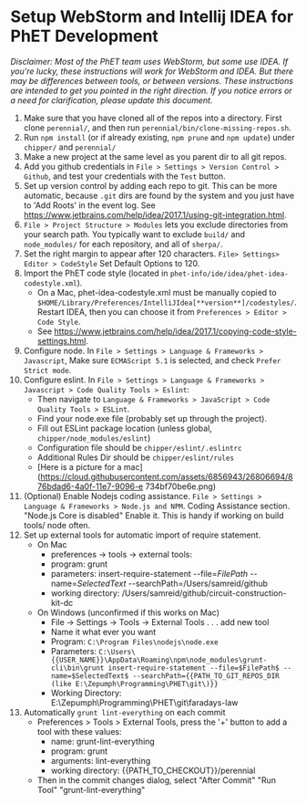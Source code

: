 
# Setup WebStorm and Intellij IDEA for PhET Development

*Disclaimer: Most of the PhET team uses WebStorm, but some use IDEA. If you're lucky, these instructions will work for WebStorm and IDEA. But there may be differences between tools, or between versions. These instructions are intended to get you pointed in the right direction.  If you notice errors or a need for clarification, please update this document.*

1. Make sure that you have cloned all of the repos into a directory. First clone `perennial/`, and then run
`perennial/bin/clone-missing-repos.sh`.                                                             
2. Run `npm install` (or if already existing, `npm prune` and `npm update`) under `chipper/` and `perennial/`
3. Make a new project at the same level as you parent dir to all git repos.
4. Add you github credentials in `File > Settings > Version Control > Github`, and test your credentials with the `Test` 
    button.
5. Set up version control by adding each repo to git. This can be more automatic, because `.git` dirs are found by the system
    and you just have to 'Add Roots' in the event log. See https://www.jetbrains.com/help/idea/2017.1/using-git-integration.html.
6. `File > Project Structure > Modules` lets you exclude directories from your search path. You typically want to exclude 
`build/` and `node_modules/` for each repository, and all of `sherpa/`.
7. Set the right margin to appear after 120 characters. `File> Settings> Editor > CodeStyle` Set Default Options to 120.
8. Import the PhET code style (located in `phet-info/ide/idea/phet-idea-codestyle.xml`). 
    * On a Mac, phet-idea-codestyle.xml must be manually copied to `$HOME/Library/Preferences/IntelliJIdea[**version**]/codestyles/`. 
    Restart IDEA, then you can choose it from `Preferences > Editor > Code Style`.
    * See https://www.jetbrains.com/help/idea/2017.1/copying-code-style-settings.html.
9. Configure node. In `File > Settings > Language & Frameworks > Javascript`, Make sure `ECMAScript 5.1` is selected, and
    check `Prefer Strict mode`.
10. Configure eslint. In `File > Settings > Language & Frameworks > Javascript > Code Quality Tools > Eslint`:
    * Then navigate to `Language & Frameworks > JavaScript > Code Quality Tools > ESLint`. 
    * Find your node.exe file (probably set up through the project).
    * Fill out ESLint package location (unless global, `chipper/node_modules/eslint`)
    * Configuration file should be `chipper/eslint/.eslintrc ` 
    * Additional Rules Dir should be `chipper/eslint/rules`
    * [Here is a picture for a mac](https://cloud.githubusercontent.com/assets/6856943/26806694/876bdad6-4a0f-11e7-9096-e   734bf70be6e.png)
11. (Optional) Enable Nodejs coding assistance. `File > Settings > Language & Frameworks > Node.js and NPM`. Coding Assistance section. "Node.js Core is disabled" Enable it. This is handy if working on build tools/ node often.
12. Set up external tools for automatic import of require statement.
    * On Mac
        * preferences -> tools -> external tools:
        * program: grunt
        * parameters: insert-require-statement --file=$FilePath$ --name=$SelectedText$ --searchPath=/Users/samreid/github
        * working directory: /Users/samreid/github/circuit-construction-kit-dc
    * On Windows (unconfirmed if this works on Mac)
        * File -> Settings -> Tools -> External Tools . . . add new tool
        * Name it what ever you want
        * Program: `C:\Program Files\nodejs\node.exe`
        * Parameters: `C:\Users\{{USER_NAME}}\AppData\Roaming\npm\node_modules\grunt-cli\bin\grunt insert-require-statement --file=$FilePath$ --name=$SelectedText$ --searchPath={{PATH_TO_GIT_REPOS_DIR (like E:\Zepumph\Programming\PHET\git\)}}`
        * Working Directory: E:\Zepumph\Programming\PHET\git\faradays-law
13. Automatically `grunt lint-everything` on each commit
    * Preferences > Tools > External Tools, press the '+' button to add a tool with these values:
        * name: grunt-lint-everything
        * program: grunt
        * arguments: lint-everything
        * working directory: {{PATH_TO_CHECKOUT}}/perennial
    * Then in the commit changes dialog, select "After Commit" "Run Tool" "grunt-lint-everything"
